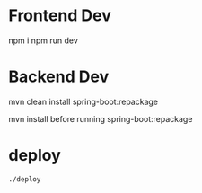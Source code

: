 # Frontend Dev
npm i
npm run dev

# Backend Dev
mvn clean install spring-boot:repackage

mvn install before running spring-boot:repackage

# deploy

`./deploy`